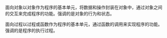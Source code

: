 面向对象以对象作为程序的基本单元，将数据和操作封装在对象中，通过对象之间的交互来完成程序的功能。强调的是对象的行为和状态。

面向过程以过程或函数作为程序的基本单元，通过函数的调用来实现程序的功能。强调的是程序的执行过程。